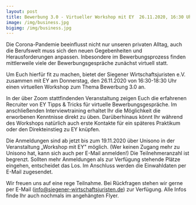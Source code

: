 ```yaml
---
layout: post
title: Bewerbung 3.0 - Virtueller Workshop mit EY  26.11.2020, 16:30 Uhr
image: /img/business.jpg
bigimg: /img/business.jpg
---
```


Die Corona-Pandemie beeinflusst nicht nur unseren privaten Alltag, auch die Berufswelt muss sich den neuen Gegebenheiten und Herausforderungen anpassen. Inbesondere im Bewerbungsprozess finden mittlerweile viele der Bewerbungsgespräche zunächst virtuell statt.

Um Euch hierfür fit zu machen, bietet der Siegener Wirtschaftsjuristen e.V.  zusammen mit EY am Donnerstag, den 26.11.2020 von 16:30-18:30 Uhr einen virtuellen Workshop zum Thema Bewerbung 3.0 an.

In der über Zoom stattfindenden Veranstaltung zeigen Euch die erfahrenen Recruiter von EY Tipps & Tricks für virtuelle Bewerbungsgespräche. Im anschließenden Interviewtraining erhaltet Ihr die Möglichkeit die erworbenen Kenntnisse direkt zu üben. Darüberhinaus könnt Ihr während des Workshops natürlich auch erste Kontakte für ein späteres Praktikum oder den Direkteinstieg zu EY knüpfen.

Die Anmeldungen sind ab jetzt bis zum 19.11.2020 über Unisono in der Veranstaltung „Workshop mit EY" möglich. (Wer keinen Zugang mehr zu Unisono hat, kann sich auch per E-Mail anmelden!) Die Teilnehmeranzahl ist begrenzt. Sollten mehr Anmeldungen als zur Verfügung stehende Plätze eingehen, entscheidet das Los.  Im Anschluss werden die Einwahldaten per E-Mail zugesendet.

Wir freuen uns auf eine rege Teilnahme. Bei Rückfragen stehen wir gerne per E-Mail (info@siegener-wirtschaftsjuristen.de) zur Verfügung. 
Alle Infos finde Ihr auch nochmals im angehängten Flyer.
